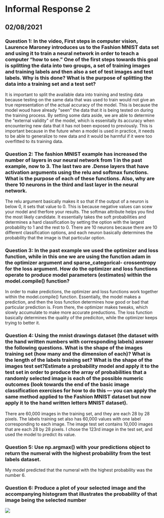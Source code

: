 # Informal Response 2
## 02/08/2021

### Question 1: In the video, First steps in computer vision, Laurence Maroney introduces us to the Fashion MNIST data set and using it to train a neural network in order to teach a computer “how to see.” One of the first steps towards this goal is splitting the data into two groups, a set of training images and training labels and then also a set of test images and test labels. Why is this done? What is the purpose of splitting the data into a training set and a test set?

It is important to split the available data into training and testing data because testing on the same data that was used to train would not give an true representation of the actual accuracy of the model. This is because the model woud have already "seen" the data that it is being tested on during the training process. By setting some data aside, we are able to determine the "external validity" of the model, which is essenitally its accuracy when encountering new data that it has not been exposed to previously. This is important because in the future when a model is used in practice, it needs to be able to generalize to new data and it would be harmful if it were too overfitted to its training data. 

### Question 2: The fashion MNIST example has increased the number of layers in our neural network from 1 in the past example, now to 3. The last two are .Dense layers that have activation arguments using the relu and softmax functions. What is the purpose of each of these functions. Also, why are there 10 neurons in the third and last layer in the neural network.

The relu argument basically makes it so that if the output of a neuron is below 0, it sets that value to 0. This is because negative values can scew your model and therfore your results. The softmax attribute helps you find the most likely candidate. It essentially takes the soft probabilities and determines a hard classification by setting the option with the largest probability to 1 and the rest to 0. There are 10 neurons because there are 10 different classification options, and each neuron basically determines the probability that the image is that particular option. 


### Question 3: In the past example we used the optimizer and loss function, while in this one we are using the function adam in the optimizer argument and sparse_categorical- crossentropy for the loss argument. How do the optimizer and loss functions operate to produce model parameters (estimates) within the model.compile() function?

In order to make predictions, the optimizer and loss functions work together within the model.compile() function. Essentially, the model makes a prediction, and then the loss function determines how good or bad that particular prediction is. From there, the optimizer makes tweaks, which slowly accumulate to make more accurate preductions. The loss function basically determines the quality of the prediciton, while the optimizer keeps trying to better it. 


### Question 4: Using the mnist drawings dataset (the dataset with the hand written numbers with corresponding labels) answer the following questions. What is the shape of the images training set (how many and the dimension of each)? What is the length of the labels training set? What is the shape of the images test set?Estimate a probability model and apply it to the test set in order to produce the array of probabilities that a randomly selected image is each of the possible numeric outcomes (look towards the end of the basic image classification exercises for how to do this — you can apply the same method applied to the Fashion MNIST dataset but now apply it to the hand written letters MNIST dataset).

There are 60,000 images in the training set, and they are each 28 by 28 pixels. The labels training set also has 60,000 values with one label corresponding to each image. The image test set contains 10,000 images that are each 28 by 28 pixels. I chose the 123rd image in the test set, and used the model to predict its value. 

### Question 5: Use np.argmax() with your predictions object to return the numeral with the highest probability from the test labels dataset.

My model predicted that the numeral with the highest probability was the number 6. 

### Question 6: Produce a plot of your selected image and the accompanying histogram that illustrates the probability of that image being the selected number

![](https://suditishyamsunder.github.io/DATA310/image1.png")
